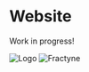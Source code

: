 # Website

Work in progress!

![Logo](https://github.com/user-attachments/assets/bfb49a1c-dd65-4f8d-b7c5-a75af10453d9)
![Fractyne](https://github.com/user-attachments/assets/e8ad19ac-e1e2-4f67-84ef-171df52a88c1)
